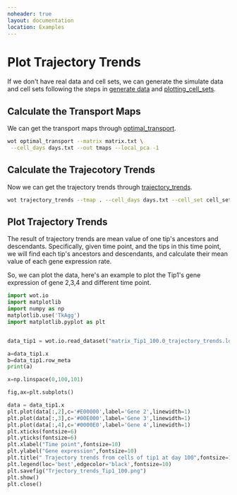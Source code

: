 ```yaml
---
noheader: true
layout: documentation
location: Examples
---
```


# Plot Trajectory Trends

If we don't have real data and cell sets, we can generate the simulate data and cell sets following the steps in [generate data](generate_data) and [plotting_cell_sets](plotting_cell_sets).

## Calculate the Transport Maps

We can get the transport maps through [optimal_transport](optimal_transport).

```sh
wot optimal_transport --matrix matrix.txt \
 --cell_days days.txt --out tmaps --local_pca -1
```

## Calculate the Trajecotory Trends
Now we can get the trajectory trends through
[trajectory_trends](trajectory_trends).
```sh
wot trajectory_trends --tmap . --cell_days days.txt --cell_set cell_sets.gmt --matrix matrix.txt
```

## Plot Trajectory Trends
The result of trajectory trends are mean value of one tip's ancestors and descendants. Specifically, given time point, and the tips in this time point, we will find each tip's ancestors and descendants, and calculate their mean value of each gene expression rate.

So, we can plot the data, here's an example to plot the 
Tip1's gene expression of gene 2,3,4 and different time point.

```python
import wot.io
import matplotlib
import numpy as np
matplotlib.use('TkAgg')
import matplotlib.pyplot as plt


data_tip1 = wot.io.read_dataset("matrix_Tip1_100.0_trajectory_trends.loom")

a=data_tip1.x
b=data_tip1.row_meta
print(a)

x=np.linspace(0,100,101)

fig,ax=plt.subplots()

data = data_tip1.x
plt.plot(data[:,2],c='#E00000',label='Gene 2',linewidth=1)
plt.plot(data[:,3],c='#00E000',label='Gene 3',linewidth=1)
plt.plot(data[:,4],c='#0000E0',label='Gene 4',linewidth=1)
plt.xticks(fontsize=6)
plt.yticks(fontsize=6)
plt.xlabel("Time point",fontsize=10)
plt.ylabel("Gene expression",fontsize=10)
plt.title(" Trajectory trends from cells of tip1 at day 100",fontsize=10)
plt.legend(loc='best',edgecolor='black',fontsize=10)
plt.savefig("Trjectory_trends_Tip1_100.png")
plt.show()
plt.close()
```


